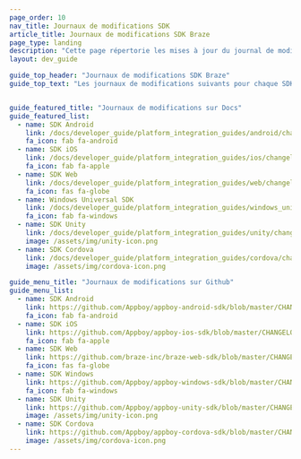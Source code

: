 ```yaml
---
page_order: 10
nav_title: Journaux de modifications SDK
article_title: Journaux de modifications SDK Braze
page_type: landing
description: "Cette page répertorie les mises à jour du journal de modifications du SDK Braze pour Android."
layout: dev_guide

guide_top_header: "Journaux de modifications SDK Braze"
guide_top_text: "Les journaux de modifications suivants pour chaque SDK sont disponibles dans les documents ou dans leurs référentiels GitHub."


guide_featured_title: "Journaux de modifications sur Docs"
guide_featured_list:
  - name: SDK Android
    link: /docs/developer_guide/platform_integration_guides/android/changelog/
    fa_icon: fab fa-android
  - name: SDK iOS
    link: /docs/developer_guide/platform_integration_guides/ios/changelog/
    fa_icon: fab fa-apple
  - name: SDK Web
    link: /docs/developer_guide/platform_integration_guides/web/changelog/
    fa_icon: fas fa-globe
  - name: Windows Universal SDK
    link: /docs/developer_guide/platform_integration_guides/windows_universal/changelog/
    fa_icon: fab fa-windows
  - name: SDK Unity
    link: /docs/developer_guide/platform_integration_guides/unity/changelog/
    image: /assets/img/unity-icon.png
  - name: SDK Cordova
    link: /docs/developer_guide/platform_integration_guides/cordova/changelog/
    image: /assets/img/cordova-icon.png

guide_menu_title: "Journaux de modifications sur Github"
guide_menu_list:
  - name: SDK Android
    link: https://github.com/Appboy/appboy-android-sdk/blob/master/CHANGELOG.md
    fa_icon: fab fa-android
  - name: SDK iOS
    link: https://github.com/Appboy/appboy-ios-sdk/blob/master/CHANGELOG.md
    fa_icon: fab fa-apple
  - name: SDK Web
    link: https://github.com/braze-inc/braze-web-sdk/blob/master/CHANGELOG.md
    fa_icon: fas fa-globe
  - name: SDK Windows
    link: https://github.com/Appboy/appboy-windows-sdk/blob/master/CHANGELOG.md
    fa_icon: fab fa-windows
  - name: SDK Unity
    link: https://github.com/Appboy/appboy-unity-sdk/blob/master/CHANGELOG.md
    image: /assets/img/unity-icon.png
  - name: SDK Cordova
    link: https://github.com/Appboy/appboy-cordova-sdk/blob/master/CHANGELOG.md
    image: /assets/img/cordova-icon.png
---
```

